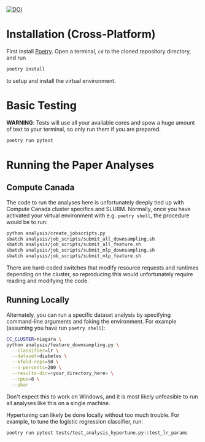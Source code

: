 [![DOI](https://zenodo.org/badge/414786742.svg)](https://zenodo.org/badge/latestdoi/414786742)

# Installation (Cross-Platform)

First install [Poetry](https://python-poetry.org/docs/#installation). Open a terminal, `cd` to
the cloned repository directory, and run

```sh
poetry install
```

to setup and install the virtual environment.

# Basic Testing


**WARNING**: Tests will use all your available cores and spew a huge amount of text
to your terminal, so only run them if you are prepared.

```sh
poetry run pytest
```

# Running the Paper Analyses

## Compute Canada

The code to run the analyses here is unfortunately deeply tied up with Compute Canada cluster
specifics and SLURM. Normally, once you have activated your virtual environment with e.g.
`poetry shell`, the procedure would be to run:

```sh
python analysis/create_jobscripts.py
sbatch analysis/job_scripts/submit_all_downsampling.sh
sbatch analysis/job_scripts/submit_all_feature.sh
sbatch analysis/job_scripts/submit_mlp_downsampling.sh
sbatch analysis/job_scripts/submit_mlp_feature.sh
```

There are hard-coded switches that modify resource requests and runtimes depending on the cluster,
so reproducing this would unfortunately require reading and modifying the code.

## Running Locally

Alternately, you can run a specific dataset analysis by specifying command-line arguments and
faking the environment. For example (assuming you have run `poetry shell`):

```sh
CC_CLUSTER=niagara \
python analysis/feature_downsampling.py \
  --classifier=lr \
  --dataset=diabetes \
  --kfold-reps=50 \
  --n-percents=200 \
  --results-dir=<your_directory_here> \
  --cpus=8 \
  --pbar
```

Don't expect this to work on Windows, and it is most likely unfeasible to run all analyses like this
on a single machine.

Hypertuning can likely be done locally without too much trouble. For example, to tune the logistic
regression classifier, run:

```sh
poetry run pytest tests/test_analysis_hypertune.py::test_lr_params
```

